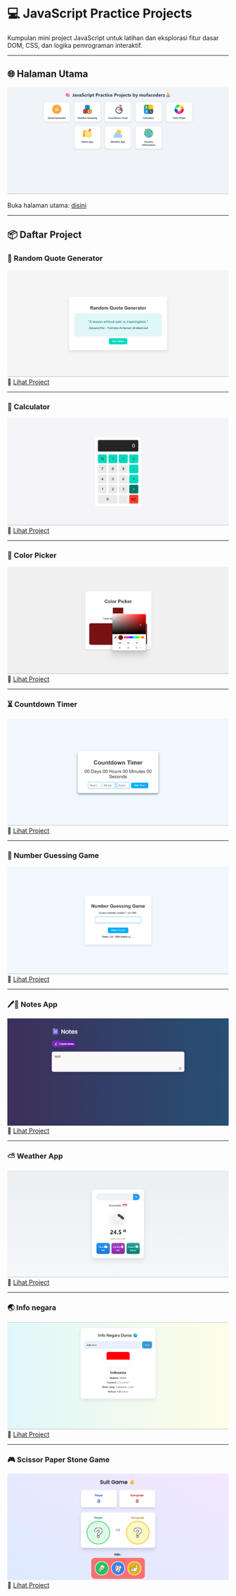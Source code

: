 
# 💻 JavaScript Practice Projects

Kumpulan mini project JavaScript  untuk latihan dan eksplorasi fitur dasar DOM, CSS, dan logika pemrograman interaktif.

---

## 🌐 Halaman Utama

![Routing Preview](preview/preview.png)

Buka halaman utama: [disini](https://mufacoderz.github.io/Javascript-Practice-Project/)

---

## 📦 Daftar Project

### 📝 Random Quote Generator
![Preview](projects/Random%20Quote%20Generator/preview.png)  
🔗 [Lihat Project](projects/Random%20Quote%20Generator/index.html)

---

### 🔢 Calculator
![Preview](projects/Calculator/preview.png)  
🔗 [Lihat Project](projects/Calculator/index.html)

---

### 🎨 Color Picker
![Preview](projects/Color%20Picker/preview.png)  
🔗 [Lihat Project](projects/Color%20Picker/index.html)

---

### ⏳ Countdown Timer
![Preview](projects/Countdown%20Timer/preview.png)  
🔗 [Lihat Project](projects/Countdown%20Timer/index.html)

---

### 🎯 Number Guessing Game
![Preview](projects/Number%20Guessing/preview.png)  
🔗 [Lihat Project](projects/Number%20Guessing/index.html)

---

### 🖊📝 Notes App
![Preview](projects/notes%20app/preview.png) 
🔗 [Lihat Project](projects/notes%20app/index.html)

---

### ⛅ Weather App
![Preview](projects/Weather%20app/preview.png) 
🔗 [Lihat Project](projects/Weather%20app/index.html)

---

### 🌏 Info negara
![Preview](projects/Info%20Negara/preview.png) 
🔗 [Lihat Project](projects/Info%20Negara/index.html)

---

### 🎮 Scissor Paper Stone Game
![Preview](projects/preview.png) 
🔗 [Lihat Project](https://mufacoderz.github.io/Suit-Game/)


